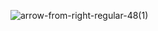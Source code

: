 ![arrow-from-right-regular-48(1)](https://github.com/Amirhosseinjalily/Web-Projects/assets/141838112/a6218c7f-8edf-44a7-b182-c78d62766b16)
